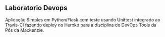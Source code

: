 ## Laboratorio Devops
Aplicação Simples em  Python/Flask com teste usando Unittest integrado ao Travis-CI fazendo deploy no Heroku para a disciplina de DevOps Tools da Pós da Mackenzie.
